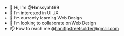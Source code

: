 - 👋 Hi, I’m @Hanssyahti99
- 👀 I’m interested in UI UX
- 🌱 I’m currently learning Web Design
- 💞️ I’m looking to collaborate on Web Design
- 📫 How to reach me @haniflpstreetsoldier@gmail.com

<!---
Hanssyahti99/Hanssyahti99 is a ✨ special ✨ repository because its `README.md` (this file) appears on your GitHub profile.
You can click the Preview link to take a look at your changes.
--->
